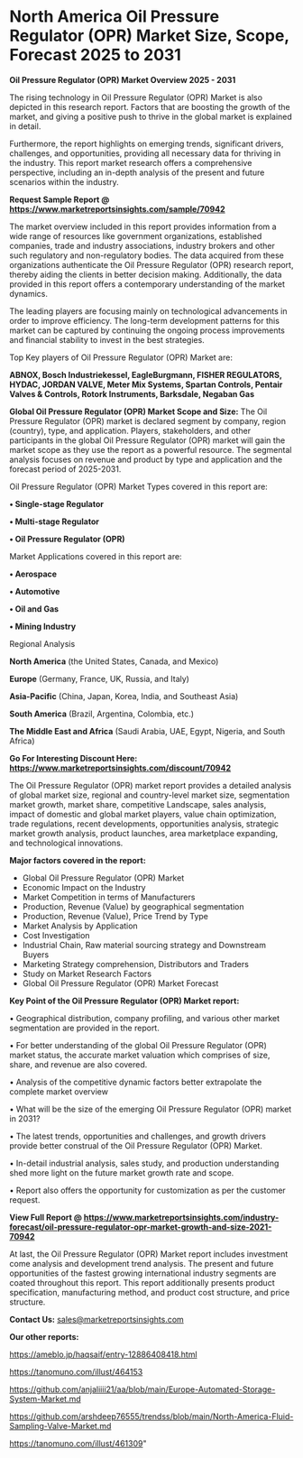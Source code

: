 # North America Oil Pressure Regulator (OPR) Market Size, Scope, Forecast 2025 to 2031

<Strong> Oil Pressure Regulator (OPR) Market Overview 2025 - 2031</strong>

The rising technology in Oil Pressure Regulator (OPR) Market is also depicted in this research report. Factors that are boosting the growth of the market, and giving a positive push to thrive in the global market is explained in detail.

Furthermore, the report highlights on emerging trends, significant drivers, challenges, and opportunities, providing all necessary data for thriving in the industry. This report market research offers a comprehensive perspective, including an in-depth analysis of the present and future scenarios within the industry.

<strong>Request Sample Report @ <a href=https://www.marketreportsinsights.com/sample/70942>https://www.marketreportsinsights.com/sample/70942</a></strong>

The market overview included in this report provides information from a wide range of resources like government organizations, established companies, trade and industry associations, industry brokers and other such regulatory and non-regulatory bodies. The data acquired from these organizations authenticate the Oil Pressure Regulator (OPR) research report, thereby aiding the clients in better decision making. Additionally, the data provided in this report offers a contemporary understanding of the market dynamics.

The leading players are focusing mainly on technological advancements in order to improve efficiency. The long-term development patterns for this market can be captured by continuing the ongoing process improvements and financial stability to invest in the best strategies.

Top Key players of Oil Pressure Regulator (OPR) Market are:

<strong>ABNOX, Bosch Industriekessel, EagleBurgmann, FISHER REGULATORS, HYDAC, JORDAN VALVE, Meter Mix Systems, Spartan Controls, Pentair Valves & Controls, Rotork Instruments, Barksdale, Negaban Gas</strong>

<strong><b>Global Oil Pressure Regulator (OPR) Market Scope and Size:</b></strong>
The Oil Pressure Regulator (OPR) market is declared segment by company, region (country), type, and application. Players, stakeholders, and other participants in the global Oil Pressure Regulator (OPR) market will gain the market scope as they use the report as a powerful resource. The segmental analysis focuses on revenue and product by type and application and the forecast period of 2025-2031.

Oil Pressure Regulator (OPR) Market Types covered in this report are:

<strong>• Single-stage Regulator

• Multi-stage Regulator

• Oil Pressure Regulator (OPR)</strong>

Market Applications covered in this report are:

<strong>• Aerospace

• Automotive

• Oil and Gas

• Mining Industry</strong> 

Regional Analysis

<strong>North America</strong> (the United States, Canada, and Mexico)

<strong>Europe</strong> (Germany, France, UK, Russia, and Italy)

<strong>Asia-Pacific</strong> (China, Japan, Korea, India, and Southeast Asia)

<strong>South America</strong> (Brazil, Argentina, Colombia, etc.)

<strong>The Middle East and Africa</strong> (Saudi Arabia, UAE, Egypt, Nigeria, and South Africa)

<strong>Go For Interesting Discount Here: <a href=https://www.marketreportsinsights.com/discount/70942>https://www.marketreportsinsights.com/discount/70942</a></strong>

The Oil Pressure Regulator (OPR) market report provides a detailed analysis of global market size, regional and country-level market size, segmentation market growth, market share, competitive Landscape, sales analysis, impact of domestic and global market players, value chain optimization, trade regulations, recent developments, opportunities analysis, strategic market growth analysis, product launches, area marketplace expanding, and technological innovations.

<strong><b>Major factors covered in the report:</b></strong>
<ul>
  <li>Global Oil Pressure Regulator (OPR) Market </li>
  <li>Economic Impact on the Industry</li>
  <li>Market Competition in terms of Manufacturers</li>
  <li>Production, Revenue (Value) by geographical segmentation</li>
  <li>Production, Revenue (Value), Price Trend by Type</li>
  <li>Market Analysis by Application</li>
  <li>Cost Investigation</li>
  <li>Industrial Chain, Raw material sourcing strategy and Downstream Buyers</li>
  <li>Marketing Strategy comprehension, Distributors and Traders</li>
  <li>Study on Market Research Factors</li>
  <li>Global Oil Pressure Regulator (OPR) Market Forecast</li>
</ul>

<strong><b>Key Point of the Oil Pressure Regulator (OPR) Market report:</b></strong>

• Geographical distribution, company profiling, and various other market segmentation are provided in the report.

• For better understanding of the global Oil Pressure Regulator (OPR) market status, the accurate market valuation which comprises of size, share, and revenue are also covered.

• Analysis of the competitive dynamic factors better extrapolate the complete market overview

• What will be the size of the emerging Oil Pressure Regulator (OPR) market in 2031?

• The latest trends, opportunities and challenges, and growth drivers provide better construal of the Oil Pressure Regulator (OPR) Market.

• In-detail industrial analysis, sales study, and production understanding shed more light on the future market growth rate and scope.

• Report also offers the opportunity for customization as per the customer request.

<strong><b>View Full Report @ <a href=https://www.marketreportsinsights.com/industry-forecast/oil-pressure-regulator-opr-market-growth-and-size-2021-70942>https://www.marketreportsinsights.com/industry-forecast/oil-pressure-regulator-opr-market-growth-and-size-2021-70942</a></b></strong>


At last, the Oil Pressure Regulator (OPR) Market report includes investment come analysis and development trend analysis. The present and future opportunities of the fastest growing international industry segments are coated throughout this report. This report additionally presents product specification, manufacturing method, and product cost structure, and price structure.

<strong>Contact Us:</strong>
sales@marketreportsinsights.com

<strong>Our other reports:</strong>

<a href=https://ameblo.jp/haqsaif/entry-12886408418.html>https://ameblo.jp/haqsaif/entry-12886408418.html</a>

<a href=https://tanomuno.com/illust/464153>https://tanomuno.com/illust/464153</a>

<a href=https://github.com/anjaliiii21/aa/blob/main/Europe-Automated-Storage-System-Market.md>https://github.com/anjaliiii21/aa/blob/main/Europe-Automated-Storage-System-Market.md</a>

<a href=https://github.com/arshdeep76555/trendss/blob/main/North-America-Fluid-Sampling-Valve-Market.md>https://github.com/arshdeep76555/trendss/blob/main/North-America-Fluid-Sampling-Valve-Market.md</a>

<a href=https://tanomuno.com/illust/461309>https://tanomuno.com/illust/461309</a>"
